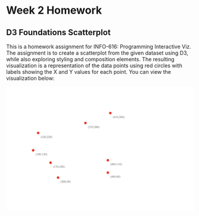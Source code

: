 
Week 2 Homework
===============

D3 Foundations Scatterplot
---------------------

This is a homework assignment for INFO-616: Programming Interactive Viz. The assignment is to create a scatterplot from the given dataset using D3, while also exploring styling and composition elements. The resulting visualization is a representation of the data points using red circles with labels showing the X and Y values for each point. You can view the visualization below:

![alt text](/Week_2_HW/Scatterplot.png "HW 2 Scatterplot")